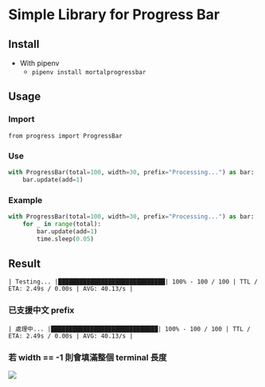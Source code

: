 # Simple Library for Progress Bar

## Install
- With pipenv
    - `pipenv install mortalprogressbar`

## Usage

### Import
`from progress import ProgressBar`

### Use

```python
with ProgressBar(total=100, width=30, prefix="Processing...") as bar:
    bar.update(add=1)
```

### Example

```python
with ProgressBar(total=100, width=30, prefix="Processing...") as bar:
    for _ in range(total):
        bar.update(add=1)
        time.sleep(0.05)
```

## Result

`| Testing... |██████████████████████████████| 100% - 100 / 100 | TTL / ETA: 2.49s / 0.00s | AVG: 40.13/s |`

### 已支援中文 prefix

`| 處理中... |██████████████████████████████| 100% - 100 / 100 | TTL / ETA: 2.49s / 0.00s | AVG: 40.13/s |`

### 若 width == -1 則會填滿整個 terminal 長度

![](https://i.imgur.com/0NRVWob.png)